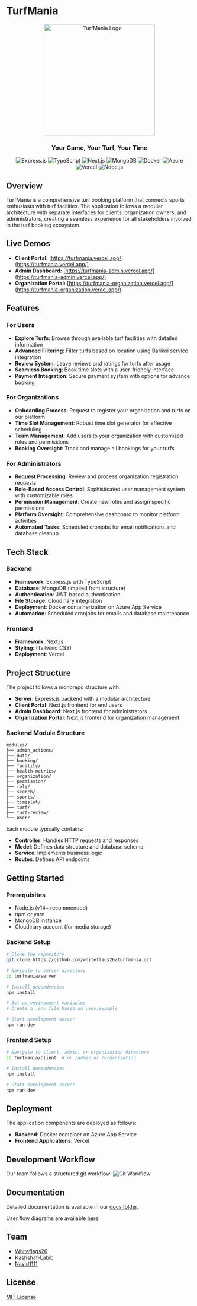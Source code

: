 # TurfMania

<div align="center">
  <img src="https://res.cloudinary.com/dzqgzquno/image/upload/hero_section_z44xkp.gif" alt="TurfMania Logo" width="300"/>
  <h3>Your Game, Your Turf, Your Time</h3>
  
  ![Express.js](https://img.shields.io/badge/Express.js-404D59?stycle=for-the-badge)
  ![TypeScript](https://img.shields.io/badge/TypeScript-007ACC?style=for-the-badge&logo=typescript&logoColor=white)
  ![Next.js](https://img.shields.io/badge/Next.js-000000?style=for-the-badge&logo=nextdotjs&logoColor=white)
  ![MongoDB](https://img.shields.io/badge/MongoDB-4EA94B?style=for-the-badge&logo=mongodb&logoColor=white)
  ![Docker](https://img.shields.io/badge/Docker-2CA5E0?style=for-the-badge&logo=docker&logoColor=white)
  ![Azure](https://img.shields.io/badge/Microsoft_Azure-0089D6?style=for-the-badge&logo=microsoft-azure&logoColor=white)
  ![Vercel](https://img.shields.io/badge/Vercel-000000?style=for-the-badge&logo=vercel&logoColor=white)
  ![Node.js](https://img.shields.io/badge/Node.js-339933?style=for-the-badge&logo=nodedotjs&logoColor=white)
</div>

## Overview

TurfMania is a comprehensive turf booking platform that connects sports enthusiasts with turf facilities. The application follows a modular architecture with separate interfaces for clients, organization owners, and administrators, creating a seamless experience for all stakeholders involved in the turf booking ecosystem.

## Live Demos

- **Client Portal:** [https://turfmania.vercel.app/](https://turfmania.vercel.app/)
- **Admin Dashboard:** [https://turfmania-admin.vercel.app/](https://turfmania-admin.vercel.app/)
- **Organization Portal:** [https://turfmania-organization.vercel.app/](https://turfmania-organization.vercel.app/)

## Features

### For Users
- **Explore Turfs**: Browse through available turf facilities with detailed information
- **Advanced Filtering**: Filter turfs based on location using Barikoi service integration
- **Review System**: Leave reviews and ratings for turfs after usage
- **Seamless Booking**: Book time slots with a user-friendly interface
- **Payment Integration**: Secure payment system with options for advance booking

### For Organizations
- **Onboarding Process**: Request to register your organization and turfs on our platform
- **Time Slot Management**: Robust time slot generator for effective scheduling
- **Team Management**: Add users to your organization with customized roles and permissions
- **Booking Oversight**: Track and manage all bookings for your turfs

### For Administrators
- **Request Processing**: Review and process organization registration requests
- **Role-Based Access Control**: Sophisticated user management system with customizable roles
- **Permission Management**: Create new roles and assign specific permissions
- **Platform Oversight**: Comprehensive dashboard to monitor platform activities
- **Automated Tasks**: Scheduled cronjobs for email notifications and database cleanup

## Tech Stack

### Backend
- **Framework**: Express.js with TypeScript
- **Database**: MongoDB (implied from structure)
- **Authentication**: JWT-based authentication
- **File Storage**: Cloudinary integration
- **Deployment**: Docker containerization on Azure App Service
- **Automation**: Scheduled cronjobs for emails and database maintenance

### Frontend
- **Framework**: Next.js
- **Styling**: (Tailwind CSS)
- **Deployment**: Vercel

## Project Structure

The project follows a monorepo structure with:

- **Server**: Express.js backend with a modular architecture
- **Client Portal**: Next.js frontend for end users
- **Admin Dashboard**: Next.js frontend for administrators
- **Organization Portal**: Next.js frontend for organization management

### Backend Module Structure
```
modules/
├── admin_actions/
├── auth/
├── booking/
├── facility/
├── health-metrics/
├── organization/
├── permission/
├── role/
├── search/
├── sports/
├── timeslot/
├── turf/
├── turf-review/
└── user/
```

Each module typically contains:
- **Controller**: Handles HTTP requests and responses
- **Model**: Defines data structure and database schema
- **Service**: Implements business logic
- **Routes**: Defines API endpoints

## Getting Started

### Prerequisites
- Node.js (v14+ recommended)
- npm or yarn
- MongoDB instance
- Cloudinary account (for media storage)

### Backend Setup
```bash
# Clone the repository
git clone https://github.com/whiteflags26/turfmania.git

# Navigate to server directory
cd turfmania/server

# Install dependencies
npm install

# Set up environment variables
# Create a .env file based on .env.example

# Start development server
npm run dev
```

### Frontend Setup
```bash
# Navigate to client, admin, or organization directory
cd turfmania/client  # or /admin or /organization

# Install dependencies
npm install

# Start development server
npm run dev
```

## Deployment

The application components are deployed as follows:
- **Backend**: Docker container on Azure App Service
- **Frontend Applications**: Vercel

## Development Workflow

Our team follows a structured git workflow:
![Git Workflow](https://res.cloudinary.com/dzqgzquno/image/upload/fl_preserve_transparency/v1746033750/WhatsApp_Image_2025-01-22_at_9.54.31_PM_ka9pgr.jpg?_s=public-apps)

## Documentation

Detailed documentation is available in our [docs folder](https://github.com/Learnathon-By-Geeky-Solutions/devorbit/tree/main/docs).

User flow diagrams are available [here](https://lucid.app/lucidchart/98e27590-5f93-4635-b14f-1c7a5847232d/edit?viewport_loc=-2086%2C-654%2C7994%2C3481%2C0_0&invitationId=inv_9c1d0b7d-1732-450f-af21-400bbee750ef).

## Team

- [Whiteflags26](https://github.com/whiteflags26)
- [Kashshaf-Labib](https://github.com/Kashshaf-Labib)
- [Navid1111](https://github.com/navid1111)

## License

[MIT License](LICENSE)